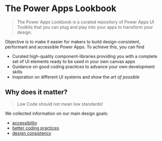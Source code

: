 # The Power Apps Lookbook

> The Power Apps Lookbook is a curated repository of Power Apps UI Toolkits that you can plug and play into your apps to transform your design.

Objective is to make it easier for makers to build design-consistent, performant and accessible Power Apps. To achieve this, you can find

- Curated high-quality component-libraries providing you with a complete set of UI elements ready to be used in your own canvas apps
- Guidance on good coding practices to advance your own development skills
- Inspiration on different UI systems and show the *art of possible*

## Why does it matter?

> Low Code should not mean low standards!

We collected information on our main design goals:

- [accessibility](docs/accessibility.md)
- [better coding practices](docs/better-coding-practices.md)
- [design consistency](docs/design-consistency.md)
